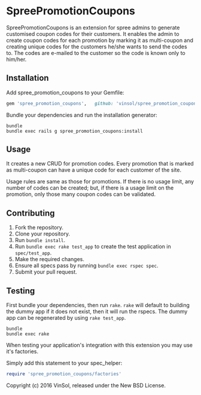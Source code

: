 SpreePromotionCoupons
=====================

SpreePromotionCoupons is an extension for spree admins to generate customised coupon codes for their customers. It enables the admin to create coupon codes for each promotion by marking it as multi-coupon and creating unique codes for the customers he/she wants to send the codes to. The codes are e-mailed to the customer so the code is known only to him/her.

Installation
------------

Add spree_promotion_coupons to your Gemfile:

```ruby
gem 'spree_promotion_coupons',   github: 'vinsol/spree_promotion_coupons',   branch: '2-4-stable'
```

Bundle your dependencies and run the installation generator:

```shell
bundle
bundle exec rails g spree_promotion_coupons:install
```

Usage
-----

It creates a new CRUD for promotion codes. Every promotion that is marked as multi-coupon can have a unique code for each customer of the site.

Usage rules are same as those for promotions. If there is no usage limit, any number of codes can be created; but, if there is a usage limit on the promotion, only those many coupon codes can be validated.

Contributing
------------

1. Fork the repository.
2. Clone your repository.
3. Run `bundle install`.
4. Run `bundle exec rake test_app` to create the test application in `spec/test_app`.
5. Make the required changes.
6. Ensure all specs pass by running `bundle exec rspec spec`.
7. Submit your pull request.

Testing
-------

First bundle your dependencies, then run `rake`. `rake` will default to building the dummy app if it does not exist, then it will run the rspecs. The dummy app can be regenerated by using `rake test_app`.

```shell
bundle
bundle exec rake
```

When testing your application's integration with this extension you may use it's factories.

Simply add this statement to your spec_helper:

```ruby
require 'spree_promotion_coupons/factories'
```

Copyright (c) 2016 VinSol, released under the New BSD License.
